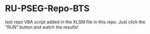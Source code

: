# RU-PSEG-Repo-BTS
test repo
VBA script added in the XLSM file in this repo. Just click the "RUN" button and watch the results!
